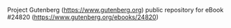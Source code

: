 Project Gutenberg (https://www.gutenberg.org) public repository for eBook #24820 (https://www.gutenberg.org/ebooks/24820)
